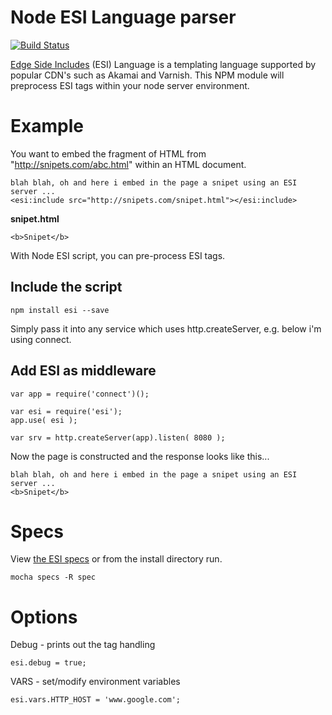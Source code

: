 # Node ESI Language parser

[![Build Status](https://travis-ci.org/MrSwitch/esi.svg?branch=master)](https://travis-ci.org/MrSwitch/esi)

[Edge Side Includes](http://www.w3.org/TR/esi-lang) (ESI) Language is a templating language supported by popular CDN's such as Akamai and Varnish. This NPM module will preprocess ESI tags within your node server environment.



# Example
You want to embed the fragment of HTML from "http://snipets.com/abc.html" within an HTML document.

    blah blah, oh and here i embed in the page a snipet using an ESI server ...
    <esi:include src="http://snipets.com/snipet.html"></esi:include>

**snipet.html**

    <b>Snipet</b>


With Node ESI script, you can pre-process ESI tags. 

## Include the script

    npm install esi --save

Simply pass it into any service which uses http.createServer, e.g. below i'm using connect.

## Add ESI as middleware

    var app = require('connect')();
    
    var esi = require('esi');
    app.use( esi );
    
    var srv = http.createServer(app).listen( 8080 );

Now the page is constructed and the response looks like this...

    blah blah, oh and here i embed in the page a snipet using an ESI server ...
    <b>Snipet</b>






# Specs

View [the ESI specs](https://travis-ci.org/MrSwitch/esi) or from the install directory run.

    mocha specs -R spec






# Options

Debug - prints out the tag handling

    esi.debug = true;


VARS - set/modify environment variables

    esi.vars.HTTP_HOST = 'www.google.com';
